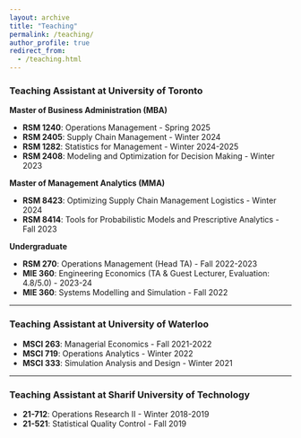 ```yaml
---
layout: archive
title: "Teaching"
permalink: /teaching/
author_profile: true
redirect_from:
  - /teaching.html
---
```



### Teaching Assistant at University of Toronto

**Master of Business Administration (MBA)**
- **RSM 1240**: Operations Management - Spring 2025
- **RSM 2405**: Supply Chain Management - Winter 2024
- **RSM 1282**: Statistics for Management - Winter 2024-2025
- **RSM 2408**: Modeling and Optimization for Decision Making - Winter 2023

**Master of Management Analytics (MMA)**
- **RSM 8423**: Optimizing Supply Chain Management Logistics - Winter 2024
- **RSM 8414**: Tools for Probabilistic Models and Prescriptive Analytics - Fall 2023

**Undergraduate**
- **RSM 270**: Operations Management (Head TA) - Fall 2022-2023
- **MIE 360**: Engineering Economics (TA & Guest Lecturer, Evaluation: 4.8/5.0) - 2023-24
- **MIE 360**: Systems Modelling and Simulation - Fall 2022

---

### Teaching Assistant at University of Waterloo

- **MSCI 263**: Managerial Economics - Fall 2021-2022
- **MSCI 719**: Operations Analytics - Winter 2022
- **MSCI 333**: Simulation Analysis and Design - Winter 2021

---

### Teaching Assistant at Sharif University of Technology

- **21-712**: Operations Research II - Winter 2018-2019
- **21-521**: Statistical Quality Control - Fall 2019
